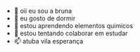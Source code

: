 - 👋 oii eu sou a bruna 
- 👀 eu gosto de dormir
- 🌱 estou aprendendo elementos quimicos
- 💞️ estou tentando colaborar em estudar
- 📫 atuba vila esperança


